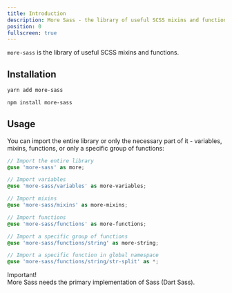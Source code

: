 ```yaml
---
title: Introduction
description: More Sass - the library of useful SCSS mixins and functions.
position: 0
fullscreen: true
---
```


<!-- ![More Sass logotype](/preview.png) -->

`more-sass` is the library of useful SCSS mixins and functions.

## Installation

<code-group>

  <code-block label="yarn" active>

  ```bash
  yarn add more-sass
  ```

  </code-block>

  <code-block label="npm">

  ```bash
  npm install more-sass
  ```

  </code-block>

</code-group>

## Usage

You can import the entire library or only the necessary part of it - variables, mixins, functions, or only a specific group of functions:

```scss
// Import the entire library
@use 'more-sass' as more;

// Import variables
@use 'more-sass/variables' as more-variables;

// Import mixins
@use 'more-sass/mixins' as more-mixins;

// Import functions
@use 'more-sass/functions' as more-functions;

// Import a specific group of functions
@use 'more-sass/functions/string' as more-string;

// Import a specific function in global namespace
@use 'more-sass/functions/string/str-split' as *;
```

<alert type="warning">
  Important! <br />
  More Sass needs the primary implementation of Sass (Dart Sass).
</alert>
